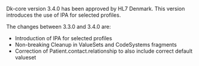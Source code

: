 Dk-core version 3.4.0 has been approved by HL7 Denmark. This version introduces the use of IPA for selected profiles.

The changes between 3.3.0 and 3.4.0 are: 
* Introduction of IPA for selected profiles
* Non-breaking Cleanup in ValueSets and CodeSystems fragments
* Correction of Patient.contact.relationship to also include correct default valueset
